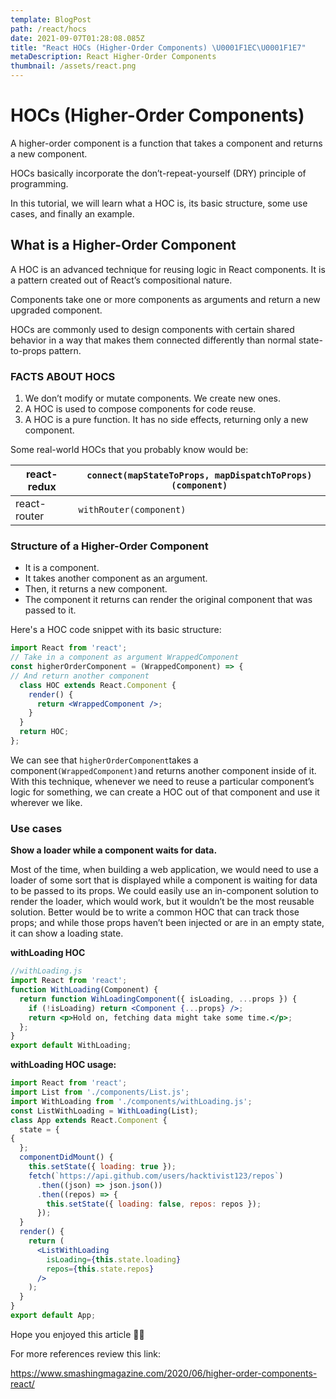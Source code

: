 ```yaml
---
template: BlogPost
path: /react/hocs
date: 2021-09-07T01:28:08.085Z
title: "React HOCs (Higher-Order Components) \U0001F1EC\U0001F1E7"
metaDescription: React Higher-Order Components
thumbnail: /assets/react.png
---
```

# HOCs (Higher-Order Components)

A higher-order component is a function that takes a component and returns a new component.

HOCs basically incorporate the don’t-repeat-yourself (DRY) principle of programming.

In this tutorial, we will learn what a HOC is, its basic structure, some use cases, and finally an example.

## What is a Higher-Order Component

A HOC is an advanced technique for reusing logic in React components. It is a pattern created out of React’s compositional nature.

Components take one or more components as arguments and return a new upgraded component.

HOCs are commonly used to design components with certain shared behavior in a way that makes them connected differently than normal state-to-props pattern.

### FACTS ABOUT HOCS

1. We don’t modify or mutate components. We create new ones.
2. A HOC is used to compose components for code reuse.
3. A HOC is a pure function. It has no side effects, returning only a new component.

Some real-world HOCs that you probably know would be:

| react-redux  | `connect(mapStateToProps, mapDispatchToProps)(component)` |
| ------------ | --------------------------------------------------------- |
| react-router | `withRouter(component)`                                   |

### Structure of a Higher-Order Component

* It is a component.
* It takes another component as an argument.
* Then, it returns a new component.
* The component it returns can render the original component that was passed to it.

Here's a HOC code snippet with its basic structure:

```jsx
import React from 'react';
// Take in a component as argument WrappedComponent
const higherOrderComponent = (WrappedComponent) => {
// And return another component
  class HOC extends React.Component {
    render() {
      return <WrappedComponent />;
    }
  }
  return HOC;
};
```

We can see that `higherOrderComponent`takes a component`(WrappedComponent)`and returns another component inside of it. With this technique, whenever we need to reuse a particular component’s logic for something, we can create a HOC out of that component and use it wherever we like.

### Use cases

**Show a loader while a component waits for data.**

Most of the time, when building a web application, we would need to use a loader of some sort that is displayed while a component is waiting for data to be passed to its props. We could easily use an in-component solution to render the loader, which would work, but it wouldn’t be the most reusable solution. Better would be to write a common HOC that can track those props; and while those props haven’t been injected or are in an empty state, it can show a loading state.

**withLoading HOC**

```jsx
//withLoading.js
import React from 'react';
function WithLoading(Component) {
  return function WihLoadingComponent({ isLoading, ...props }) {
    if (!isLoading) return <Component {...props} />;
    return <p>Hold on, fetching data might take some time.</p>;
  };
}
export default WithLoading;
```

**withLoading HOC usage:**

```jsx
import React from 'react';
import List from './components/List.js';
import WithLoading from './components/withLoading.js';
const ListWithLoading = WithLoading(List);
class App extends React.Component {
  state = {
{
  };
  componentDidMount() {
    this.setState({ loading: true });
    fetch(`https://api.github.com/users/hacktivist123/repos`)
      .then((json) => json.json())
      .then((repos) => {
        this.setState({ loading: false, repos: repos });
      });
  }
  render() {
    return (
      <ListWithLoading
        isLoading={this.state.loading}
        repos={this.state.repos}
      />
    );
  }
}
export default App;
```

Hope you enjoyed this article 👋😊

For more references review this link:

<https://www.smashingmagazine.com/2020/06/higher-order-components-react/>
